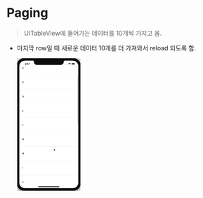 # Paging

> UITableView에 들어가는 데이터를 10개씩 가지고 옴.

- 마지막 row일 때 새로운 데이터 10개를 더 가져와서 reload 되도록 함.

	<img src = "./img/paging.gif" width = "30%">
